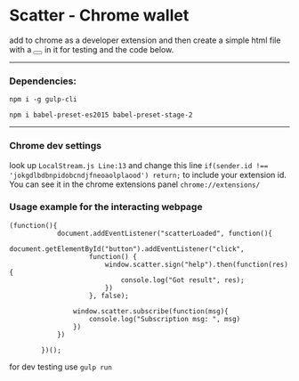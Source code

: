 # Scatter - Chrome wallet

add to chrome as a developer extension and then create a simple html file with a <button id="button"></button> in it for testing and the code below.


-------


### Dependencies:
`npm i -g gulp-cli`


`npm i babel-preset-es2015 babel-preset-stage-2`


------


### Chrome dev settings
look up `LocalStream.js Line:13` and change this line
```if(sender.id !== 'jokgdlbdbnpidobcndjfneoaolplaood') return;```
to include your extension id. You can see it in the chrome extensions panel `chrome://extensions/`


### Usage example for the interacting webpage
```
(function(){
            document.addEventListener("scatterLoaded", function(){
                document.getElementById("button").addEventListener("click",
                    function() {
                        window.scatter.sign("help").then(function(res){
                            console.log("Got result", res);
                        })
                    }, false);

                window.scatter.subscribe(function(msg){
                    console.log("Subscription msg: ", msg)
                })
            })

        })();
```


for dev testing use `gulp run`


